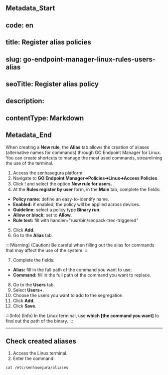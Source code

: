 ## Metadata_Start 
## code: en
## title: Register alias policies 
## slug: go-endpoint-manager-linux-rules-users-alias 
## seoTitle: Register alias policy 
## description:  
## contentType: Markdown 
## Metadata_End
When creating a **New rule**, the **Alias** tab allows the creation of aliases (alternative names for commands) through GO Endpoint Manager for Linux. You can create shortcuts to manage the most used commands, streamlining the use of the terminal.

1. Access the senhasegura platform.
2. Navigate to **GO Endpoint Manager➔Policies➔Linux➔Access Policies**.
3. Click **⁝** and select the option **New rule for users.**
4. At the **Rules register by user** form, in the **Main** tab, complete the fields:
* **Policy name:** define an easy-to-identify name. 
* **Enabled:** if enabled, the policy will be applied across devices.
* **Guideline:** select a policy type **Binary run.**
* **Allow or block:** set to **Allow**.
* **Rule text:** fill with handler="/usr/bin/secpack-trec-triggered"
5. Click **Add**. 
6. Go to the **Alias** tab.

:::(Warning) (Caution)
Be careful when filling out the alias for commands that may affect the use of the system.
:::

7. Complete the fields:
* **Alias:** fill in the full path of the command you want to use.
* **Command:** fill in the full path of the command you want to replace.

8. Go to the **Users** tab.
9. Select **Users+**.
10. Choose the users you want to add to the segregation.
11. Click **Add**.
12. Click **Save**.

:::(Info) (Info)
In the Linux terminal, use **which [the command you want]** to find out the path of the binary.
:::

* * *
## Check created aliases
1. Access the Linux terminal.
2. Enter the command: 
```shell
cat /etc/senhasegura/aliases
```

